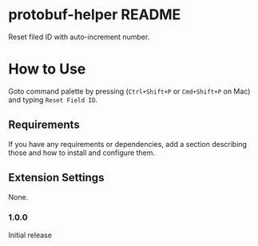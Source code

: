 # protobuf-helper README

Reset filed ID with auto-increment number.

# How to Use

Goto command palette by pressing (`Ctrl+Shift+P` or `Cmd+Shift+P` on Mac) and typing `Reset Field ID`.

## Requirements

If you have any requirements or dependencies, add a section describing those and how to install and configure them.


## Extension Settings

None.

### 1.0.0

Initial release

